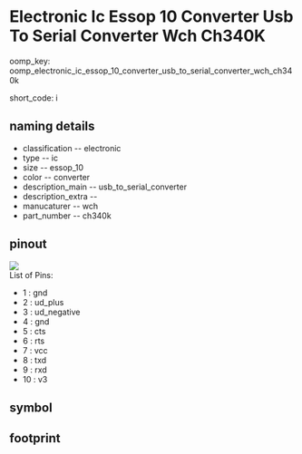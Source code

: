 # Electronic Ic Essop 10 Converter Usb To Serial Converter Wch Ch340K
oomp_key: oomp_electronic_ic_essop_10_converter_usb_to_serial_converter_wch_ch340k  

short_code: i
## naming details
* classification -- electronic
* type -- ic
* size -- essop_10
* color -- converter
* description_main -- usb_to_serial_converter
* description_extra -- 
* manucaturer -- wch
* part_number -- ch340k
## pinout
![](working_pinout_600.png)  
List of Pins:

* 1 : gnd
* 2 : ud_plus
* 3 : ud_negative
* 4 : gnd
* 5 : cts
* 6 : rts
* 7 : vcc
* 8 : txd
* 9 : rxd
* 10 : v3
## symbol


## footprint
